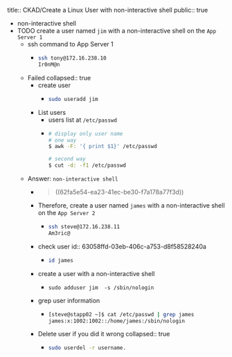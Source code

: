 title:: CKAD/Create a Linux User with non-interactive shell
public:: true

- non-interactive shell
- TODO create a user named `jim` with a non-interactive shell on the `App Server 1`
	- ssh command to App Server 1
		- ```bash
		  ssh tony@172.16.238.10
		  Ir0nM@n
		  ```
	- Failed
	  collapsed:: true
		- create user
			- ```bash
			  sudo useradd jim
			  ```
		- List users
			- users list at `/etc/passwd`
			- ```bash
			  # display only user name 
			  # one way
			  $ awk -F: '{ print $1}' /etc/passwd
			  
			  # second way
			  $ cut -d: -f1 /etc/passwd
			  
			  ```
	- Answer: `non-interactive shell`
		- > ((62fa5e54-ea23-41ec-be30-f7a178a77f3d))
		- Therefore, create a user named `james` with a non-interactive shell on the `App Server 2`
			- ```bash
			  ssh steve@172.16.238.11
			  Am3ric@
			  ```
		- check user
		  id:: 63058ffd-03eb-406c-a753-d8f58528240a
			- ```bash
			  id james
			  ```
		- create a user with a non-interactive shell
			- ```
			  sudo adduser jim  -s /sbin/nologin
			  ```
		- grep user information
			- ```bash
			  [steve@stapp02 ~]$ cat /etc/passwd | grep james
			  james:x:1002:1002::/home/james:/sbin/nologin
			  ```
		- Delete user if you did it wrong
		  collapsed:: true
			- ```bash
			  sudo userdel -r username.
			  ```